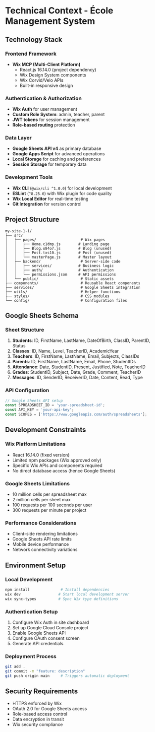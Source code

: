 # Technical Context - École Management System

## Technology Stack

### Frontend Framework
- **Wix MCP (Multi-Client Platform)**
  - React.js 16.14.0 (project dependency)
  - Wix Design System components
  - Wix Corvid/Velo APIs
  - Built-in responsive design

### Authentication & Authorization
- **Wix Auth** for user management
- **Custom Role System**: admin, teacher, parent
- **JWT tokens** for session management
- **Role-based routing** protection

### Data Layer
- **Google Sheets API v4** as primary database
- **Google Apps Script** for advanced operations
- **Local Storage** for caching and preferences
- **Session Storage** for temporary data

### Development Tools
- **Wix CLI** (`@wix/cli ^1.0.0`) for local development
- **ESLint** (`^8.25.0`) with Wix plugin for code quality
- **Wix Local Editor** for real-time testing
- **Git Integration** for version control

## Project Structure
```
my-site-1-1/
├── src/
│   ├── pages/                    # Wix pages
│   │   ├── Home.c1dmp.js        # Landing page
│   │   ├── Blog.o84o7.js        # Blog (unused)
│   │   ├── Post.txs10.js        # Post (unused)
│   │   └── masterPage.js        # Master layout
│   ├── backend/                  # Server-side code
│   │   ├── services/            # Business logic
│   │   ├── auth/                # Authentication
│   │   └── permissions.json     # API permissions
│   └── public/                   # Static assets
├── components/                   # Reusable React components
├── services/                     # Google Sheets integration
├── utils/                        # Helper functions
├── styles/                       # CSS modules
└── config/                       # Configuration files
```

## Google Sheets Schema

### Sheet Structure
1. **Students**: ID, FirstName, LastName, DateOfBirth, ClassID, ParentID, Status
2. **Classes**: ID, Name, Level, TeacherID, AcademicYear
3. **Teachers**: ID, FirstName, LastName, Email, Subjects, ClassIDs
4. **Parents**: ID, FirstName, LastName, Email, Phone, StudentIDs
5. **Attendance**: Date, StudentID, Present, Justified, Note, TeacherID
6. **Grades**: StudentID, Subject, Date, Grade, Comment, TeacherID
7. **Messages**: ID, SenderID, ReceiverID, Date, Content, Read, Type

### API Configuration
```javascript
// Google Sheets API setup
const SPREADSHEET_ID = 'your-spreadsheet-id';
const API_KEY = 'your-api-key';
const SCOPES = ['https://www.googleapis.com/auth/spreadsheets'];
```

## Development Constraints

### Wix Platform Limitations
- React 16.14.0 (fixed version)
- Limited npm packages (Wix approved only)
- Specific Wix APIs and components required
- No direct database access (hence Google Sheets)

### Google Sheets Limitations
- 10 million cells per spreadsheet max
- 2 million cells per sheet max
- 100 requests per 100 seconds per user
- 300 requests per minute per project

### Performance Considerations
- Client-side rendering limitations
- Google Sheets API rate limits
- Mobile device performance
- Network connectivity variations

## Environment Setup

### Local Development
```bash
npm install              # Install dependencies
wix dev                 # Start local development server
wix sync-types          # Sync Wix type definitions
```

### Authentication Setup
1. Configure Wix Auth in site dashboard
2. Set up Google Cloud Console project
3. Enable Google Sheets API
4. Configure OAuth consent screen
5. Generate API credentials

### Deployment Process
```bash
git add .
git commit -m "feature: description"
git push origin main     # Triggers automatic deployment
```

## Security Requirements
- HTTPS enforced by Wix
- OAuth 2.0 for Google Sheets access
- Role-based access control
- Data encryption in transit
- Wix security compliance 